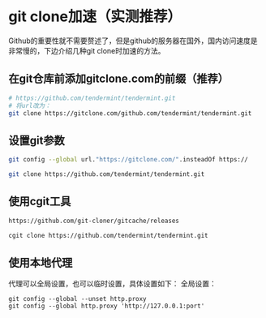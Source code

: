
# git clone加速（实测推荐）

Github的重要性就不需要赘述了，但是github的服务器在国外，国内访问速度是非常慢的，下边介绍几种git clone时加速的方法。

## 在git仓库前添加gitclone.com的前缀（推荐）

```bash
# https://github.com/tendermint/tendermint.git
# 将url改为：
git clone https://gitclone.com/github.com/tendermint/tendermint.git
```
## 设置git参数
```bash
git config --global url."https://gitclone.com/".insteadOf https://

git clone https://github.com/tendermint/tendermint.git
```

## 使用cgit工具
```bash
https://github.com/git-cloner/gitcache/releases

cgit clone https://github.com/tendermint/tendermint.git
```

## 使用本地代理
代理可以全局设置，也可以临时设置，具体设置如下：
全局设置：
```
git config --global --unset http.proxy
git config --global http.proxy 'http://127.0.0.1:port'
```
